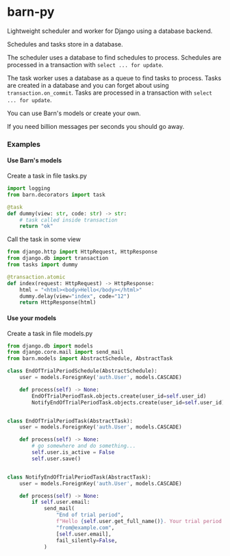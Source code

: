 # barn-py

Lightweight scheduler and worker for Django using a database backend.

Schedules and tasks store in a database.

The scheduler uses a database to find schedules to process.
Schedules are processed in a transaction with `select ... for update`.

The task worker uses a database as a queue to find tasks to process.
Tasks are created in a database and you can forget about using `transaction.on_commit`.
Tasks are processed in a transaction with `select ... for update`.

You can use Barn's models or create your own.

If you need billion messages per seconds you should go away.

### Examples

#### Use Barn's models
Create a task in file tasks.py
```python
import logging
from barn.decorators import task

@task
def dummy(view: str, code: str) -> str:
    # task called inside transaction
    return "ok"
```

Call the task in some view
```python
from django.http import HttpRequest, HttpResponse
from django.db import transaction
from tasks import dummy

@transaction.atomic
def index(request: HttpRequest) -> HttpResponse:
    html = "<html><body>Hello</body></html>"
    dummy.delay(view="index", code="12")
    return HttpResponse(html)
```

#### Use your models
Create a task in file models.py
```python
from django.db import models
from django.core.mail import send_mail
from barn.models import AbstractSchedule, AbstractTask

class EndOfTrialPeriodSchedule(AbstractSchedule):
    user = models.ForeignKey('auth.User', models.CASCADE)

    def process(self) -> None:
        EndOfTrialPeriodTask.objects.create(user_id=self.user_id)
        NotifyEndOfTrialPeriodTask.objects.create(user_id=self.user_id)


class EndOfTrialPeriodTask(AbstractTask):
    user = models.ForeignKey('auth.User', models.CASCADE)

    def process(self) -> None:
        # go somewhere and do something...
        self.user.is_active = False
        self.user.save()


class NotifyEndOfTrialPeriodTask(AbstractTask):
    user = models.ForeignKey('auth.User', models.CASCADE)

    def process(self) -> None:
        if self.user.email:
            send_mail(
                "End of trial period",
                f"Hello {self.user.get_full_name()}. Your trial period has ended.",
                "from@example.com",
                [self.user.email],
                fail_silently=False,
            )
```

